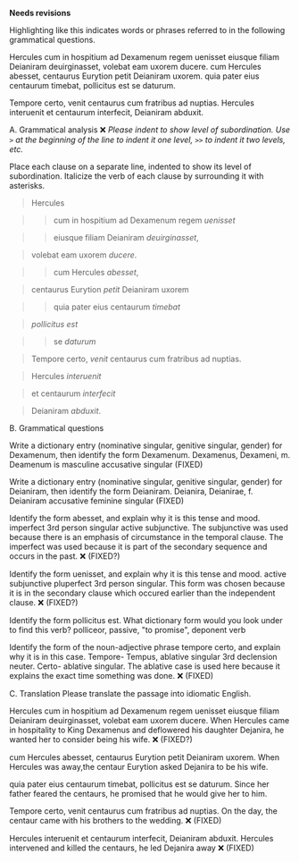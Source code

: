 **Needs revisions**

Highlighting like this indicates words or phrases referred to in the following grammatical questions.

Hercules cum in hospitium ad Dexamenum regem uenisset eiusque filiam Deianiram deuirginasset, volebat eam uxorem ducere. cum Hercules abesset, centaurus Eurytion petit Deianiram uxorem. quia pater eius centaurum timebat, pollicitus est se daturum.

Tempore certo, venit centaurus cum fratribus ad nuptias. Hercules interuenit et centaurum interfecit, Deianiram abduxit.

A. Grammatical analysis ❌ *Please indent to show level of subordination.  Use `>` at the beginning of the line to indent it one level, `>>` to indent it two levels, etc.*

Place each clause on a separate line, indented to show its level of subordination. Italicize the verb of each clause by surrounding it with asterisks.

>Hercules 

> > cum in hospitium ad Dexamenum regem *uenisset*

> > eiusque filiam Deianiram *deuirginasset*,

>volebat eam uxorem *ducere*.

>> cum Hercules *abesset*,

>centaurus Eurytion *petit* Deianiram uxorem

>> quia pater eius centaurum *timebat* 

>*pollicitus est* 

>> se *daturum* 

>Tempore certo, *venit* centaurus cum fratribus ad nuptias.

>Hercules *interuenit* 

> et centaurum *interfecit*

> Deianiram *abduxit*.


B. Grammatical questions 

Write a dictionary entry (nominative singular, genitive singular, gender) for Dexamenum, then identify the form Dexamenum. Dexamenus, Dexameni, m. Deamenum is masculine accusative singular (FIXED)

Write a dictionary entry (nominative singular, genitive singular, gender) for Deianiram, then identify the form Deianiram. Deianira, Deianirae, f. Deianiram accusative feminine singular (FIXED)

Identify the form abesset, and explain why it is this tense and mood. imperfect 3rd person singular active subjunctive. The subjunctive was used because there is an emphasis of circumstance in the temporal clause. The imperfect was used because it is part of the secondary sequence and occurs in the past. ❌ (FIXED?)

Identify the form uenisset, and explain why it is this tense and mood. active subjunctive pluperfect 3rd person singular. This form was chosen because it is in the secondary clause which occured earlier than the independent clause. ❌ (FIXED?)

Identify the form pollicitus est. What dictionary form would you look under to find this verb? polliceor, passive, "to promise", deponent verb 

Identify the form of the noun-adjective phrase tempore certo, and explain why it is in this case. Tempore- Tempus, ablative singular 3rd declension neuter. Certo- ablative singular. The ablative case is used here because it explains the exact time something was done. ❌ (FIXED)


C. Translation
Please translate the passage into idiomatic English.


Hercules cum in hospitium ad Dexamenum regem uenisset eiusque filiam Deianiram deuirginasset, volebat eam uxorem ducere. 
When Hercules came in hospitality to King Dexamenus and deflowered his daughter Dejanira, he wanted her to consider being his wife.  ❌ (FIXED?)

cum Hercules abesset, centaurus Eurytion petit Deianiram uxorem. 
When Hercules was away,the centaur Eurytion asked Dejanira to be his wife. 

quia pater eius centaurum timebat, pollicitus est se daturum.
Since her father feared the centaurs, he promised that he would give her to him. 

Tempore certo, venit centaurus cum fratribus ad nuptias. 
On the day, the centaur came with his brothers to the wedding.  ❌ (FIXED)

Hercules interuenit et centaurum interfecit, Deianiram abduxit.
Hercules intervened and killed the centaurs, he led Dejanira away ❌ (FIXED)

